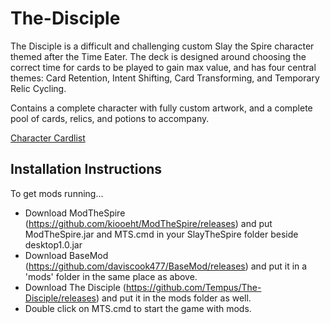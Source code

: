 # The-Disciple
The Disciple is a difficult and challenging custom Slay the Spire character themed after the Time Eater. The deck is designed around choosing the correct time for cards to be played to gain max value, and has four central themes: Card Retention, Intent Shifting, Card Transforming, and Temporary Relic Cycling.

Contains a complete character with fully custom artwork, and a complete pool of cards, relics, and potions to accompany.

[Character Cardlist](http://www.chronometry.ca)


## Installation Instructions
To get mods running... 

* Download ModTheSpire (https://github.com/kiooeht/ModTheSpire/releases) and put ModTheSpire.jar and MTS.cmd in your SlayTheSpire folder beside desktop1.0.jar 
* Download BaseMod (https://github.com/daviscook477/BaseMod/releases) and put it in a 'mods' folder in the same place as above. 
* Download The Disciple (https://github.com/Tempus/The-Disciple/releases) and put it in the mods folder as well. 
* Double click on MTS.cmd to start the game with mods.
